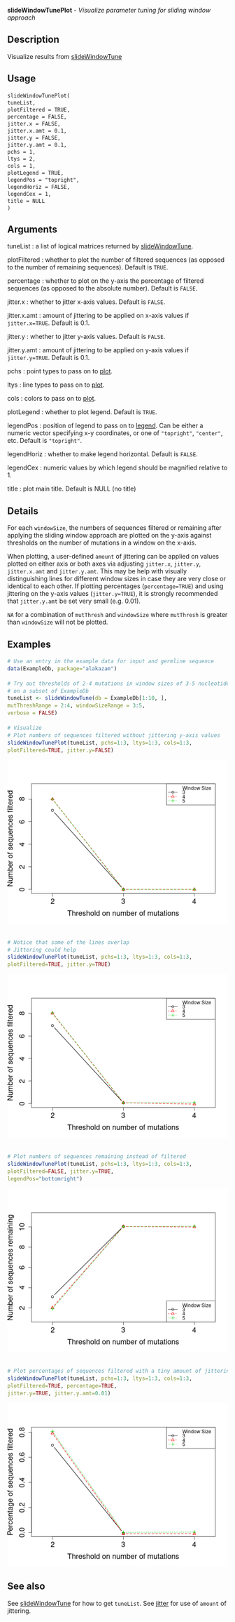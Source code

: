 **slideWindowTunePlot** - *Visualize parameter tuning for sliding window approach*

Description
--------------------

Visualize results from [slideWindowTune](slideWindowTune.md)


Usage
--------------------
```
slideWindowTunePlot(
tuneList,
plotFiltered = TRUE,
percentage = FALSE,
jitter.x = FALSE,
jitter.x.amt = 0.1,
jitter.y = FALSE,
jitter.y.amt = 0.1,
pchs = 1,
ltys = 2,
cols = 1,
plotLegend = TRUE,
legendPos = "topright",
legendHoriz = FALSE,
legendCex = 1,
title = NULL
)
```

Arguments
-------------------

tuneList
:   a list of logical matrices returned by [slideWindowTune](slideWindowTune.md).

plotFiltered
:   whether to plot the number of filtered sequences (as opposed to
the number of remaining sequences). Default is `TRUE`.

percentage
:   whether to plot on the y-axis the percentage of filtered sequences
(as opposed to the absolute number). Default is `FALSE`.

jitter.x
:   whether to jitter x-axis values. Default is `FALSE`.

jitter.x.amt
:   amount of jittering to be applied on x-axis values if 
`jitter.x=TRUE`. Default is 0.1.

jitter.y
:   whether to jitter y-axis values. Default is `FALSE`.

jitter.y.amt
:   amount of jittering to be applied on y-axis values if 
`jitter.y=TRUE`. Default is 0.1.

pchs
:   point types to pass on to [plot](http://www.rdocumentation.org/packages/graphics/topics/plot).

ltys
:   line types to pass on to [plot](http://www.rdocumentation.org/packages/graphics/topics/plot).

cols
:   colors to pass on to [plot](http://www.rdocumentation.org/packages/graphics/topics/plot).

plotLegend
:   whether to plot legend. Default is `TRUE`.

legendPos
:   position of legend to pass on to [legend](http://www.rdocumentation.org/packages/graphics/topics/legend). Can be either a
numeric vector specifying x-y coordinates, or one of 
`"topright"`, `"center"`, etc. Default is `"topright"`.

legendHoriz
:   whether to make legend horizontal. Default is `FALSE`.

legendCex
:   numeric values by which legend should be magnified relative to 1.

title
:   plot main title. Default is NULL (no title)




Details
-------------------

For each `windowSize`, the numbers of sequences filtered or remaining after applying
the sliding window approach are plotted on the y-axis against thresholds on the number of
mutations in a window on the x-axis.

When plotting, a user-defined `amount` of jittering can be applied on values plotted
on either axis or both axes via adjusting `jitter.x`, `jitter.y`, 
`jitter.x.amt` and `jitter.y.amt`. This may be help with visually distinguishing
lines for different window sizes in case they are very close or identical to each other. 
If plotting percentages (`percentage=TRUE`) and using jittering on the y-axis values 
(`jitter.y=TRUE`), it is strongly recommended that `jitter.y.amt` be set very
small (e.g. 0.01). 

`NA` for a combination of `mutThresh` and `windowSize` where 
`mutThresh` is greater than `windowSize` will not be plotted.



Examples
-------------------

```R
# Use an entry in the example data for input and germline sequence
data(ExampleDb, package="alakazam")

# Try out thresholds of 2-4 mutations in window sizes of 3-5 nucleotides 
# on a subset of ExampleDb
tuneList <- slideWindowTune(db = ExampleDb[1:10, ], 
mutThreshRange = 2:4, windowSizeRange = 3:5,
verbose = FALSE)

# Visualize
# Plot numbers of sequences filtered without jittering y-axis values
slideWindowTunePlot(tuneList, pchs=1:3, ltys=1:3, cols=1:3, 
plotFiltered=TRUE, jitter.y=FALSE)

```

![2](slideWindowTunePlot-2.png)

```R

# Notice that some of the lines overlap
# Jittering could help
slideWindowTunePlot(tuneList, pchs=1:3, ltys=1:3, cols=1:3,
plotFiltered=TRUE, jitter.y=TRUE)

```

![4](slideWindowTunePlot-4.png)

```R

# Plot numbers of sequences remaining instead of filtered
slideWindowTunePlot(tuneList, pchs=1:3, ltys=1:3, cols=1:3, 
plotFiltered=FALSE, jitter.y=TRUE, 
legendPos="bottomright")

```

![6](slideWindowTunePlot-6.png)

```R

# Plot percentages of sequences filtered with a tiny amount of jittering
slideWindowTunePlot(tuneList, pchs=1:3, ltys=1:3, cols=1:3,
plotFiltered=TRUE, percentage=TRUE, 
jitter.y=TRUE, jitter.y.amt=0.01)
```

![8](slideWindowTunePlot-8.png)


See also
-------------------

See [slideWindowTune](slideWindowTune.md) for how to get `tuneList`. See [jitter](http://www.rdocumentation.org/packages/base/topics/jitter) for 
use of `amount` of jittering.






